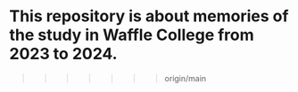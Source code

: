 # This repository is about memories of the study in Waffle College from 2023 to 2024.
>>>>>>> origin/main
